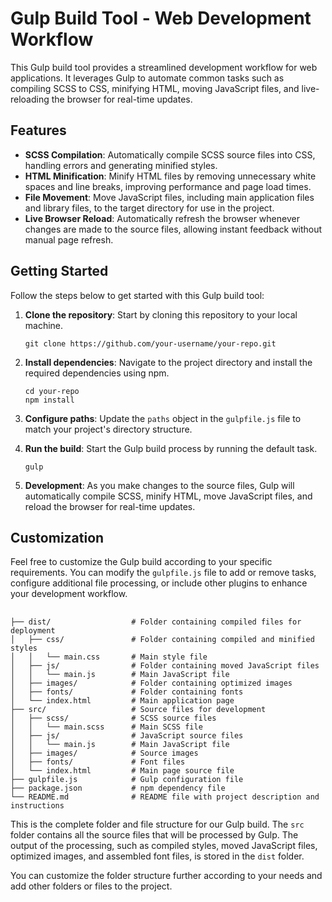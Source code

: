 # Gulp Build Tool - Web Development Workflow

This Gulp build tool provides a streamlined development workflow for web applications. It leverages Gulp to automate common tasks such as compiling SCSS to CSS, minifying HTML, moving JavaScript files, and live-reloading the browser for real-time updates.

## Features

- **SCSS Compilation**: Automatically compile SCSS source files into CSS, handling errors and generating minified styles.
- **HTML Minification**: Minify HTML files by removing unnecessary white spaces and line breaks, improving performance and page load times.
- **File Movement**: Move JavaScript files, including main application files and library files, to the target directory for use in the project.
- **Live Browser Reload**: Automatically refresh the browser whenever changes are made to the source files, allowing instant feedback without manual page refresh.

## Getting Started

Follow the steps below to get started with this Gulp build tool:

1. **Clone the repository**: Start by cloning this repository to your local machine.
   ```
   git clone https://github.com/your-username/your-repo.git
   ```

2. **Install dependencies**: Navigate to the project directory and install the required dependencies using npm.
   ```
   cd your-repo
   npm install
   ```

3. **Configure paths**: Update the `paths` object in the `gulpfile.js` file to match your project's directory structure.

4. **Run the build**: Start the Gulp build process by running the default task.
   ```
   gulp
   ```

5. **Development**: As you make changes to the source files, Gulp will automatically compile SCSS, minify HTML, move JavaScript files, and reload the browser for real-time updates.

## Customization

Feel free to customize the Gulp build according to your specific requirements. You can modify the `gulpfile.js` file to add or remove tasks, configure additional file processing, or include other plugins to enhance your development workflow.

##

```
├── dist/                  # Folder containing compiled files for deployment
│   ├── css/               # Folder containing compiled and minified styles
│   │   └── main.css       # Main style file
│   ├── js/                # Folder containing moved JavaScript files
│   │   └── main.js        # Main JavaScript file
│   ├── images/            # Folder containing optimized images
│   ├── fonts/             # Folder containing fonts
│   └── index.html         # Main application page
├── src/                   # Source files for development
│   ├── scss/              # SCSS source files
│   │   └── main.scss      # Main SCSS file
│   ├── js/                # JavaScript source files
│   │   └── main.js        # Main JavaScript file
│   ├── images/            # Source images
│   ├── fonts/             # Font files
│   └── index.html         # Main page source file
├── gulpfile.js            # Gulp configuration file
├── package.json           # npm dependency file
└── README.md              # README file with project description and instructions
```

This is the complete folder and file structure for our Gulp build. The `src` folder contains all the source files that will be processed by Gulp. The output of the processing, such as compiled styles, moved JavaScript files, optimized images, and assembled font files, is stored in the `dist` folder.

You can customize the folder structure further according to your needs and add other folders or files to the project.

